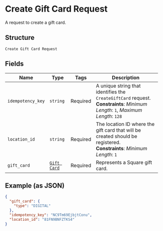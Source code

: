 
# Create Gift Card Request

A request to create a gift card.

## Structure

`Create Gift Card Request`

## Fields

| Name | Type | Tags | Description |
|  --- | --- | --- | --- |
| `idempotency_key` | `string` | Required | A unique string that identifies the `CreateGiftCard` request.<br>**Constraints**: *Minimum Length*: `1`, *Maximum Length*: `128` |
| `location_id` | `string` | Required | The location ID where the gift card that will be created should be registered.<br>**Constraints**: *Minimum Length*: `1` |
| `gift_card` | [`Gift Card`](/doc/models/gift-card.md) | Required | Represents a Square gift card. |

## Example (as JSON)

```json
{
  "gift_card": {
    "type": "DIGITAL"
  },
  "idempotency_key": "NC9Tm69EjbjtConu",
  "location_id": "81FN9BNFZTKS4"
}
```


